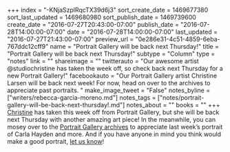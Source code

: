 +++
index = "-KNjaSzplRqcTX39d6j3"
sort_create_date = 1469677380
sort_last_updated = 1469680980
sort_publish_date = 1469739600
create_date = "2016-07-27T20:43:00-07:00"
publish_date = "2016-07-28T14:00:00-07:00"
date = "2016-07-28T14:00:00-07:00"
last_updated = "2016-07-27T21:43:00-07:00"
preview_url = "0e286e31-4c51-4859-6eba-767ddc12cff9"
name = "Portrait Gallery will be back next Thursday!"
title = "Portrait Gallery will be back next Thursday!"
subtype = "Column"
type = "notes"
link = ""
shareimage = ""
twitterauto = "Our awesome artist @studiochristine has taken the week off, so check back next Thursday for a new Portrait Gallery!"
facebookauto = "Our Portrait Gallery artist Christine Larsen will be back next week! For now, head on over to the archives to appreciate past portraits. "
make_image_tweet = "False"
notes_byline = ["writers/rebecca-garcia-moreno.md"]
notes_tags = ["notes/portrait-gallery-will-be-back-next-thursday!.md"]
notes_about = ""
books = ""
+++
[Christine](http://www.christinelarsen.com/) has taken this week off from Portrait Gallery, but she will be back next Thursday with another amazing art piece! In the meanwhile, you can mosey over to the [Portrait Gallery archives](http://www.seattlereviewofbooks.com/tags/portrait-gallery/) to appreciate last week’s portrait of Carla Hayden and more. And if you have anyone in mind you think would make a good portrait, [let us know](http://www.seattlereviewofbooks.com/about)!  